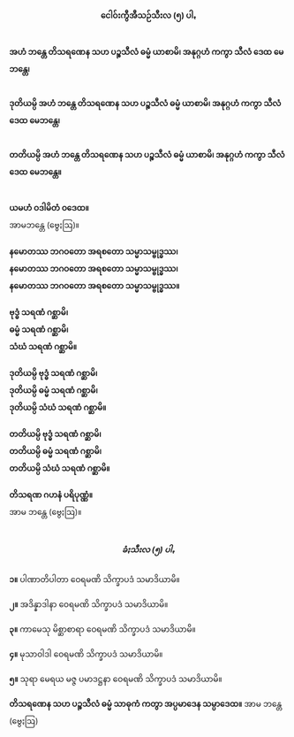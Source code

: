<h4 style="text-align:center">ငေါဝ်းကွီအီသဉ်သီးလ (၅) ပါꩻ</h4>
<br>
<strong>အဟံ ဘန္တေ တိသရဏေန သဟ ပဉ္စသီလံ ဓမ္မံ ယာစာမိ၊ အနုဂ္ဂဟံ ကကွာ သီလံ ဒေထ မေဘန္တေ၊</strong><br><br>
    
<strong>ဒုတိယမ္ပိ အဟံ ဘန္တေ တိသရဏေန သဟ ပဉ္စသီလံ ဓမ္မံ ယာစာမိ၊ အနုဂ္ဂဟံ ကကွာ သီလံ ဒေထ မေဘန္တေ၊</strong><br><br>
    
<strong>တတိယမ္ပိ အဟံ ဘန္တေ တိသရဏေန သဟ ပဉ္စသီလံ ဓမ္မံ ယာစာမိ၊ အနုဂ္ဂဟံ ကကွာ သီလံ ဒေထ မေဘန္တေ။</strong><br><br>
<br>
<strong>ယမဟံ ဝဒါမိတံ ဝဒေထ။</strong><br> အာမဘန္တေ (ဗွေႏဩ)။
<br><br>
<strong>နမောတဿ ဘဂဝတော အရစတော သမ္မာသမ္ဗုဒ္ဓဿ၊</strong><br>
<strong>နမောတဿ ဘဂဝတော အရစတော သမ္မာသမ္ဗုဒ္ဓဿ၊</strong><br>
<strong>နမောတဿ ဘဂဝတော အရစတော သမ္မာသမ္ဗုဒ္ဓဿ။</strong><br>
<br>
<strong>ဗုဒ္ဓံ သရဏံ ဂစ္ဆာမိ၊</strong><br>
<strong>ဓမ္မံ သရဏံ ဂစ္ဆာမိ၊</strong><br>
<strong>သံဃံ သရဏံ ဂစ္ဆာမိ။</strong><br>
<br>
<strong>ဒုတိယမ္ပိ ဗုဒ္ဓံ သရဏံ ဂစ္ဆာမိ၊</strong><br>
<strong>ဒုတိယမ္ပိ ဓမ္မံ သရဏံ ဂစ္ဆာမိ၊</strong><br>
<strong>ဒုတိယမ္ပိ သံဃံ သရဏံ ဂစ္ဆာမိ။</strong><br>
<br>
<strong>တတိယမ္ပိ ဗုဒ္ဓံ သရဏံ ဂစ္ဆာမိ၊</strong><br>
<strong>တတိယမ္ပိ ဓမ္မံ သရဏံ ဂစ္ဆာမိ၊</strong><br>
<strong>တတိယမ္ပိ သံဃံ သရဏံ ဂစ္ဆာမိ။</strong><br>
<br>
<strong>တိသရဏ ဂဟနံ ပရိပုဏ္ဏံ။</strong><br>
အာမ ဘန္တေ (ဗွေႏဩ)။<br><br>

<h5 style="text-align:center">ခံႏသီးလ (၅) ပါꩻ</h5>
<strong>၁။</strong> ပါဏာတိပါတာ ဝေရမဏိ သိက္ခာပဒံ သမာဒိယာမိ။<br>

<strong>၂။</strong> အဒိန္နာဒါနာ ဝေရမဏိ သိက္ခာပဒံ သမာဒိယာမိ။<br>
    
<strong>၃။</strong> ကာမေသု မိစ္ဆာစာရာ ဝေရမဏိ သိက္ခာပဒံ သမာဒိယာမိ။<br>
    
<strong>၄။</strong> မုသာဝါဒါ ဝေရမဏိ သိက္ခာပဒံ သမာဒိယာမိ။<br>
    
<strong>၅။</strong> သုရာ မေရယ မဇ္ဇ ပမာဒဋ္ဌနာ ဝေရမဏိ သိက္ခာပဒံ သမာဒိယာမိ။<br>

<strong>တိသရဏေန သဟ ပဉ္စသီလံ ဓမ္မံ သာဓုကံ ကတွာ အပ္ပမာဒေန သမ္ပာဒေထ။</strong>
အာမ ဘန္တေ (ဗွေႏဩ)<br>